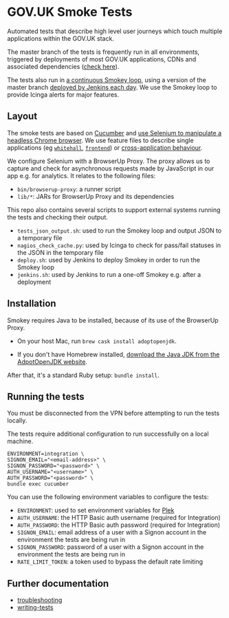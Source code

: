 # GOV.UK Smoke Tests

Automated tests that describe high level user journeys which touch multiple
applications within the GOV.UK stack.

The master branch of the tests is frequently run in all environments, triggered by deployments of most GOV.UK applications, CDNs and associated dependencies ([check here](https://github.com/alphagov/govuk-puppet/search?l=HTML%2BERB&q=smokey)).

The tests also run in [a continuous Smokey loop](https://github.com/alphagov/govuk-puppet/blob/master/modules/monitoring/templates/smokey-loop.conf), using a version of the master branch [deployed by Jenkins each day](https://github.com/alphagov/govuk-puppet/blob/master/modules/govuk_jenkins/templates/jobs/smokey_deploy.yaml.erb). We use the Smokey loop to provide Icinga alerts for major features.

## Layout

The smoke tests are based on [Cucumber](https://cucumber.io/) and [use Selenium to manipulate a headless Chrome browser](features/support/env.rb). We use feature
files to describe single applications (eg
[`whitehall`](https://github.com/alphagov/whitehall),
[`frontend`](https://github.com/alphagov/frontend)) or [cross-application behaviour](features/gov_uk.feature).

We configure Selenium with a BrowserUp Proxy. The proxy allows us to capture and check for asynchronous requests made by JavaScript in our app e.g. for analytics. It relates to the following files:

* `bin/browserup-proxy`: a runner script
* `lib/*`: JARs for BrowserUp Proxy and its dependencies

This repo also contains several scripts to support external systems running the tests and checking their output.

* `tests_json_output.sh`: used to run the Smokey loop and output JSON to a temporary file
* `nagios_check_cache.py`: used by Icinga to check for pass/fail statuses in the JSON in the temporary file
* `deploy.sh`: used by Jenkins to deploy Smokey in order to run the Smokey loop
* `jenkins.sh`: used by Jenkins to run a one-off Smokey e.g. after a deployment

## Installation

Smokey requires Java to be installed, because of its use of the BrowserUp Proxy.

- On your host Mac, run `brew cask install adoptopenjdk`.

- If you don't have Homebrew installed, [download the Java JDK from the AdpotOpenJDK website](https://adoptopenjdk.net/).

After that, it's a standard Ruby setup: `bundle install`.

## Running the tests

You must be disconnected from the VPN before attempting to run the tests locally.

The tests require additional configuration to run successfully on a local machine.

```
ENVIRONMENT=integration \
SIGNON_EMAIL="<email-address>" \
SIGNON_PASSWORD="<password>" \
AUTH_USERNAME="<username>" \
AUTH_PASSWORD="<password>" \
bundle exec cucumber
```

You can use the following environment variables to configure the tests:

* `ENVIRONMENT`: used to set environment variables for [Plek](https://github.com/alphagov/plek)
* `AUTH_USERNAME`: the HTTP Basic auth username (required for Integration)
* `AUTH_PASSWORD`: the HTTP Basic auth password (required for Integration)
* `SIGNON_EMAIL`: email address of a user with a Signon account in the environment the tests are being run in
* `SIGNON_PASSWORD`: password of a user with a Signon account in the environment the tests are being run in
* `RATE_LIMIT_TOKEN`: a token used to bypass the default rate limiting

## Further documentation

- [troubleshooting](docs/troubleshooting.md)
- [writing-tests](docs/writing-tests.md)
